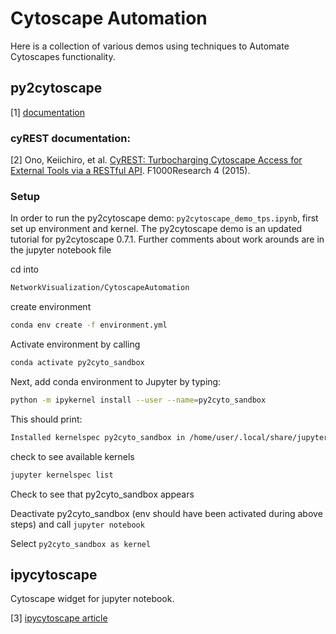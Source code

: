 # Cytoscape Automation

Here is a collection of various demos using techniques to Automate Cytoscapes functionality.

## py2cytoscape 
<a id="1">[1]</a>
[documentation](https://py2cytoscape.readthedocs.io/en/latest/)

### cyREST documentation:
<a id="1">[2]</a> 
Ono, Keiichiro, et al. [CyREST: Turbocharging Cytoscape Access for External Tools via a RESTful API](https://f1000research.com/articles/4-478/v1). F1000Research 4 (2015).

### Setup 

In order to run the py2cytoscape demo: `py2cytoscape_demo_tps.ipynb`, first set up environment and kernel.
The py2cytoscape demo is an updated tutorial for py2cytoscape 0.7.1. Further comments about work arounds are in the jupyter notebook file

cd into
```bash 
NetworkVisualization/CytoscapeAutomation
```

create environment

```bash
conda env create -f environment.yml
```

Activate environment by calling 
```bash
conda activate py2cyto_sandbox
```

Next, add conda environment to Jupyter by typing:

```bash
python -m ipykernel install --user --name=py2cyto_sandbox
```
  
This should print:

```bash
Installed kernelspec py2cyto_sandbox in /home/user/.local/share/jupyter/kernels/py2cyto_sandbox
```

check to see available kernels

```bash 
jupyter kernelspec list
```

Check to see that py2cyto_sandbox appears

Deactivate py2cyto_sandbox (env should have been activated during above steps) and call `jupyter notebook` 

Select `py2cyto_sandbox as kernel`

## ipycytoscape

Cytoscape widget for jupyter notebook.

<a id="1">[3]</a> 
[ipycytoscape article](https://blog.jupyter.org/interactive-graph-visualization-in-jupyter-with-ipycytoscape-a8828a54ab63)


